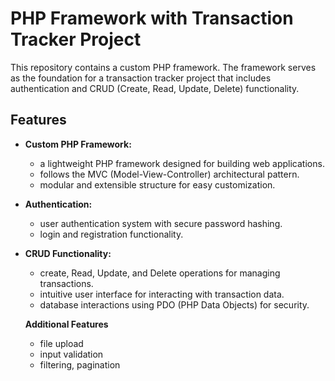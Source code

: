 # PHP Framework with Transaction Tracker Project

This repository contains a custom PHP framework. The framework serves as the foundation for a transaction tracker project that includes authentication and CRUD (Create, Read, Update, Delete) functionality.

## Features

- **Custom PHP Framework:**

  - a lightweight PHP framework designed for building web applications.
  - follows the MVC (Model-View-Controller) architectural pattern.
  - modular and extensible structure for easy customization.

- **Authentication:**

  - user authentication system with secure password hashing.
  - login and registration functionality.

- **CRUD Functionality:**

  - create, Read, Update, and Delete operations for managing transactions.
  - intuitive user interface for interacting with transaction data.
  - database interactions using PDO (PHP Data Objects) for security.

  **Additional Features**

  - file upload
  - input validation
  - filtering, pagination

